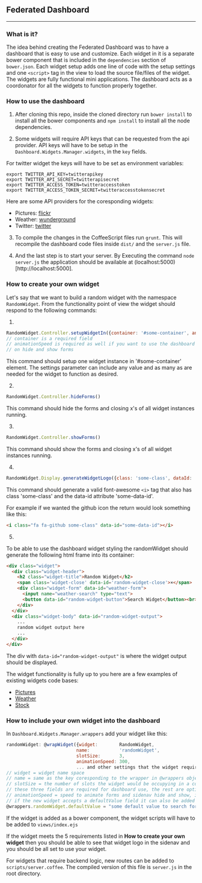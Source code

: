 ## Federated Dashboard
---
### What is it?

The idea behind creating the Federated Dashboard was to have a dashboard that is easy to use and customize. Each widget in it is a separate bower component that is included in the `dependencies` section of `bower.json`. Each widget setup adds one line of code with the setup settings and one `<script>` tag in the view to load the source file/files of the widget. The widgets are fully functional mini applications. The dashboard acts as a coordonator for all the widgets to function properly together.

### How to use the dashboard

1. After cloning this repo, inside the cloned directory run `bower install` to install all the bower components and `npm install` to install all the node dependencies.

2. Some widgets will require API keys that can be requested from the api provider. API keys will have to be setup in the `Dashboard.Widgets.Manager.widgets`, in the `key` fields.

For twitter widget the keys will have to be set as environment variables:
```
export TWITTER_API_KEY=twitterapikey
export TWITTER_API_SECRET=twitterapisecret
export TWITTER_ACCESS_TOKEN=twitteraccesstoken
export TWITTER_ACCESS_TOKEN_SECRET=twitteraccesstokensecret
```
Here are some API providers for the coresponding widgets:

+ Pictures: [flickr](https://www.flickr.com/services/api/)
+ Weather:  [wunderground](http://www.wunderground.com/weather/api/)
+ Twitter:  [twitter](https://dev.twitter.com/)

3. To compile the changes in the CoffeeScript files run `grunt`. This will recompile the dashboard code files inside `dist/` and the `server.js` file.

4. And the last step is to start your server. By Executing the command `node server.js` the application should be available at (localhost:5000)[http://localhost:5000].

### How to create your own widget

Let's say that we want to build a random widget with the namespace `RandomWidget`.
From the functionality point of view the widget should respond to the following commands:

1.
```javascript
RandomWidget.Controller.setupWidgetIn({container: '#some-container', animationSpeed: 300, otherOption: 'other-option'i, ...more options })
// container is a required field
// animationSpeed is required as well if you want to use the dashboard with animations
// on hide and show forms
```
This command should setup one widget instance in '#some-container' element.
The settings parameter can include any value and as many as are needed for the widget to function as desired.

2.
```javascript
RandomWidget.Controller.hideForms()
```
This command should hide the forms and closing x's of all widget instances running.

3.
```javascript
RandomWidget.Controller.showForms()
```
This command should show the forms and closing x's of all widget instances running.

4.
```javascript
RandomWidget.Display.generateWidgetLogo({class: 'some-class', dataId: 'some-data-id'})
```
This command should generate a valid font-awesome `<i>` tag that also has class 'some-class' and the data-id attribute 'some-data-id'.

For example if we wanted the github icon the return would look something like this:
```html
<i class="fa fa-github some-class" data-id="some-data-id"></i>
```

5.
To be able to use the dashboard widget styling the randomWidget should generate the following html frame into its container:
```html
<div class="widget">
  <div class="widget-header">
    <h2 class="widget-title">Random Widget</h2>
    <span class='widget-close' data-id='random-widget-close'>×</span>
    <div class="widget-form" data-id="weather-form">
      <input name="weather-search" type="text">
      <button data-id="random-widget-button">Search Widget</button><br>
    </div>
  </div>
  <div class="widget-body" data-id="random-widget-output">
    ...
    random widget output here
    ...
  </div>
</div>
```

The div with `data-id="random-widget-output"` is where the widget output should be displayed.

The widget functionality is fully up to you here are a few examples of existing widgets code bases:
- [Pictures](https://github.com/bwvoss/federated-dashboard-flickr-widget)
- [Weather](https://github.com/bwvoss/federated-dashboard-wunderground-widget)
- [Stock](https://github.com/bwvoss/federated-dashboard-markitondemand-widget)

### How to include your own widget into the dashboard

In `Dashboard.Widgets.Manager.wrappers` add your widget like this:
```javascript
randomWidget: @wrapWidget({widget:        RandomWidget,
                          name:           'randomWidget',
                          slotSize:       3,
                          animationSpeed: 300,
                          ... and other settings that the widget requires ...})
// widget = widget name space
// name = same as the key coresponding to the wrapper in @wrappers object
// slotSize = the number of slots the widget would be occupying in a column
// these three fields are required for dashboard use, the rest are optional
// animationSpeed = speed to animate forms and sidenav hide and show, include if using animations
// if the new widget accepts a defaultValue field it can also be added to the Dashboard.Widgets.Manager.addDefaultsToWrappers() function like this:
@wrappers.randomWidget.defaultValue = "some default value to search for"
```

If the widget is added as a bower component, the widget scripts will have to be added to `views/index.ejs`

If the widget meets the 5 requirements listed in  **How to create your own widget** then you should be able to see that widget logo in the sidenav and you should be all set to use your widget.

For widgets that require backend logic, new routes can be added to `scripts/server.coffee`. The compiled version of this file is `server.js` in the root directory.
